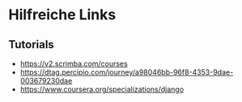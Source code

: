 # Hilfreiche Links

## Tutorials
* https://v2.scrimba.com/courses
* https://dtag.percipio.com/journey/a98046bb-96f8-4353-9dae-003679230dae
* https://www.coursera.org/specializations/django
